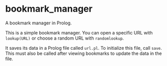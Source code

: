 # bookmark_manager

A bookmark manager in Prolog.

This is a simple bookmark manager. You can open a specific URL with `lookup(URL)` or choose a random URL with
`randomlookup`.

It saves its data in a Prolog file called `url.pl`. To initialize this file, call `save`. This must also be called
after viewing bookmarks to update the data in the file.

